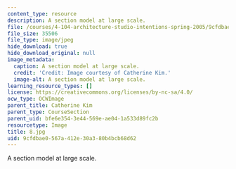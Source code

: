```yaml
---
content_type: resource
description: A section model at large scale.
file: /courses/4-104-architecture-studio-intentions-spring-2005/9cfdbae0567a412e30a380b4bcb68d62_8.jpg
file_size: 35506
file_type: image/jpeg
hide_download: true
hide_download_original: null
image_metadata:
  caption: A section model at large scale.
  credit: 'Credit: Image courtesy of Catherine Kim.'
  image-alt: A section model at large scale.
learning_resource_types: []
license: https://creativecommons.org/licenses/by-nc-sa/4.0/
ocw_type: OCWImage
parent_title: Catherine Kim
parent_type: CourseSection
parent_uid: bfe6e354-3e44-569e-ae04-1a533d89fc2b
resourcetype: Image
title: 8.jpg
uid: 9cfdbae0-567a-412e-30a3-80b4bcb68d62
---
```

A section model at large scale.